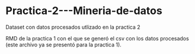 # Practica-2---Mineria-de-datos

Dataset con datos procesados utlizado en la practica 2

RMD de la practica 1 con el que se generó el csv con los datos procesados (este archivo ya se presentó para la practica 1).
